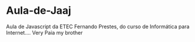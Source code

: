 # Aula-de-Jaaj
Aula de Javascript da ETEC Fernando Prestes, do curso de Informática para Internet.... Very Paia my brother

